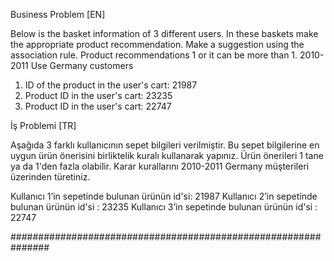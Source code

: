 Business Problem [EN]

Below is the basket information of 3 different users. In these baskets
make the appropriate product recommendation. Make a suggestion using the association rule. Product recommendations 1
or it can be more than 1. 2010-2011 Use Germany customers

1. ID of the product in the user's cart: 21987
2. Product ID in the user's cart: 23235
3. Product ID in the user's cart: 22747

İş Problemi [TR]

Aşağıda 3 farklı kullanıcının sepet bilgileri verilmiştir. Bu sepet bilgilerine en
uygun ürün önerisini birliktelik kuralı kullanarak yapınız. Ürün önerileri 1 tane
ya da 1'den fazla olabilir. Karar kurallarını 2010-2011 Germany müşterileri
üzerinden türetiniz.

Kullanıcı 1’in sepetinde bulunan ürünün id'si: 21987
Kullanıcı 2’in sepetinde bulunan ürünün id'si : 23235
Kullanıcı 3’in sepetinde bulunan ürünün id'si : 22747

###############################################################
